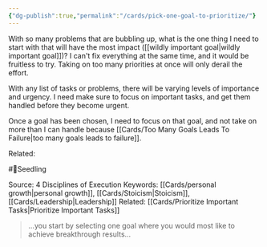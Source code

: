 ```yaml
---
{"dg-publish":true,"permalink":"/cards/pick-one-goal-to-prioritize/"}
---
```


With so many problems that are bubbling up, what is the one thing I need to start with that will have the most impact ([[wildly important goal\|wildly important goal]])?  I can't fix everything at the same time, and it would be fruitless to try. Taking on too many priorities at once will only derail the effort.

With any list of tasks or problems, there will be varying levels of importance and urgency. I need make sure to focus on important tasks, and get them handled before they become urgent.

Once a goal has been chosen, I need to focus on that goal, and not take on more than I can handle because [[Cards/Too Many Goals Leads To Failure\|too many goals leads to failure]].


Related: 


#🌱Seedling 

Source: 4 Disciplines of Execution
Keywords: [[Cards/personal growth\|personal growth]], [[Cards/Stoicism\|Stoicism]], [[Cards/Leadership\|Leadership]]
Related:  [[Cards/Prioritize Important Tasks\|Prioritize Important Tasks]]

>...you start by selecting one goal where you would most like to achieve breakthrough results...